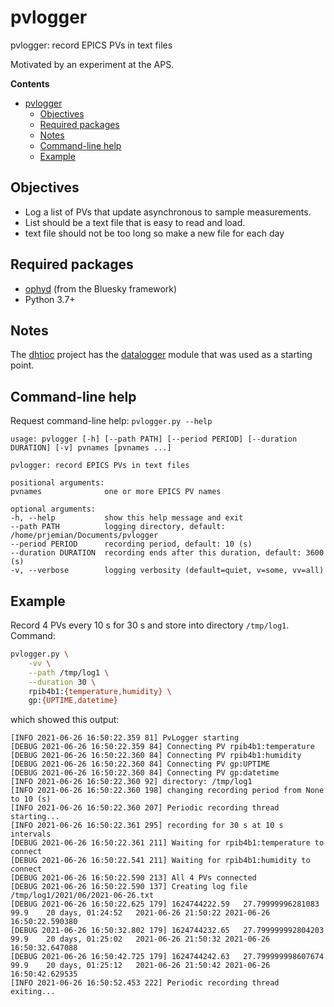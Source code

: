 # pvlogger

pvlogger: record EPICS PVs in text files

Motivated by an experiment at the APS.

**Contents**

- [pvlogger](#pvlogger)
  - [Objectives](#objectives)
  - [Required packages](#required-packages)
  - [Notes](#notes)
  - [Command-line help](#command-line-help)
  - [Example](#example)

## Objectives

* Log a list of PVs that update asynchronous to sample measurements.
* List should be a text file that is easy to read and load.
* text file should not be too long so make a new file for each day

## Required packages

* [ophyd](https://anaconda.org/conda-forge/ophyd) (from the Bluesky framework)
* Python 3.7+

## Notes

The [dhtioc](https://github.com/prjemian/dhtioc) project
has the [datalogger](https://github.com/prjemian/dhtioc/blob/main/dhtioc/datalogger.py)
module that was used as a starting point.

## Command-line help

Request command-line help: `pvlogger.py --help`

```
usage: pvlogger [-h] [--path PATH] [--period PERIOD] [--duration DURATION] [-v] pvnames [pvnames ...]

pvlogger: record EPICS PVs in text files

positional arguments:
pvnames              one or more EPICS PV names

optional arguments:
-h, --help           show this help message and exit
--path PATH          logging directory, default: /home/prjemian/Documents/pvlogger
--period PERIOD      recording period, default: 10 (s)
--duration DURATION  recording ends after this duration, default: 3600 (s)
-v, --verbose        logging verbosity (default=quiet, v=some, vv=all)
```

## Example

Record 4 PVs every 10 s for 30 s and store into
directory ``/tmp/log1``.  Command:

```sh
pvlogger.py \
    -vv \
    --path /tmp/log1 \
    --duration 30 \
    rpib4b1:{temperature,humidity} \
    gp:{UPTIME,datetime}
```

which showed this output:

```
[INFO 2021-06-26 16:50:22.359 81] PvLogger starting
[DEBUG 2021-06-26 16:50:22.359 84] Connecting PV rpib4b1:temperature
[DEBUG 2021-06-26 16:50:22.360 84] Connecting PV rpib4b1:humidity
[DEBUG 2021-06-26 16:50:22.360 84] Connecting PV gp:UPTIME
[DEBUG 2021-06-26 16:50:22.360 84] Connecting PV gp:datetime
[INFO 2021-06-26 16:50:22.360 92] directory: /tmp/log1
[INFO 2021-06-26 16:50:22.360 198] changing recording period from None to 10 (s)
[INFO 2021-06-26 16:50:22.360 207] Periodic recording thread starting...
[INFO 2021-06-26 16:50:22.361 295] recording for 30 s at 10 s intervals
[DEBUG 2021-06-26 16:50:22.361 211] Waiting for rpib4b1:temperature to connect
[DEBUG 2021-06-26 16:50:22.541 211] Waiting for rpib4b1:humidity to connect
[DEBUG 2021-06-26 16:50:22.590 213] All 4 PVs connected
[DEBUG 2021-06-26 16:50:22.590 137] Creating log file /tmp/log1/2021/06/2021-06-26.txt
[DEBUG 2021-06-26 16:50:22.625 179] 1624744222.59	27.79999996281083	99.9	20 days, 01:24:52	2021-06-26 21:50:22	2021-06-26 16:50:22.590380
[DEBUG 2021-06-26 16:50:32.802 179] 1624744232.65	27.799999992804203	99.9	20 days, 01:25:02	2021-06-26 21:50:32	2021-06-26 16:50:32.647088
[DEBUG 2021-06-26 16:50:42.725 179] 1624744242.63	27.799999998607674	99.9	20 days, 01:25:12	2021-06-26 21:50:42	2021-06-26 16:50:42.629535
[INFO 2021-06-26 16:50:52.453 222] Periodic recording thread exiting...
```

